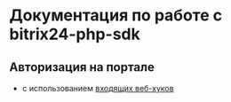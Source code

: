 Документация по работе с bitrix24-php-sdk 
=============================================

## Авторизация на портале
- с использованием [входящих веб-хуков](Core/Auth/auth.md)
